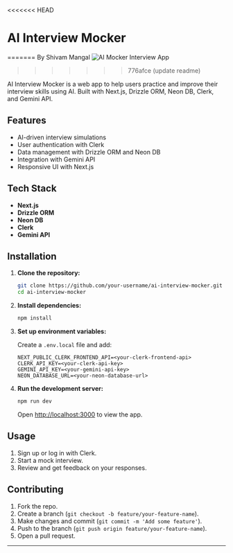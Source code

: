 <<<<<<< HEAD
# AI Interview Mocker
=======
By Shivam Mangal
![AI Mocker Interview App](https://github.com/rrs301/AI-Interview-mocker/assets/20216436/da9cce8e-ce42-47fb-985d-f23b46c6a023)
>>>>>>> 776afce (update readme)

AI Interview Mocker is a web app to help users practice and improve their interview skills using AI. Built with Next.js, Drizzle ORM, Neon DB, Clerk, and Gemini API.

## Features

- AI-driven interview simulations
- User authentication with Clerk
- Data management with Drizzle ORM and Neon DB
- Integration with Gemini API
- Responsive UI with Next.js

## Tech Stack

- **Next.js**
- **Drizzle ORM**
- **Neon DB**
- **Clerk**
- **Gemini API**

## Installation

1. **Clone the repository:**

   ```bash
   git clone https://github.com/your-username/ai-interview-mocker.git
   cd ai-interview-mocker
   ```

2. **Install dependencies:**

   ```bash
   npm install
   ```

3. **Set up environment variables:**

   Create a `.env.local` file and add:

   ```env
   NEXT_PUBLIC_CLERK_FRONTEND_API=<your-clerk-frontend-api>
   CLERK_API_KEY=<your-clerk-api-key>
   GEMINI_API_KEY=<your-gemini-api-key>
   NEON_DATABASE_URL=<your-neon-database-url>
   ```

4. **Run the development server:**

   ```bash
   npm run dev
   ```

   Open [http://localhost:3000](http://localhost:3000) to view the app.

## Usage

1. Sign up or log in with Clerk.
2. Start a mock interview.
3. Review and get feedback on your responses.

## Contributing

1. Fork the repo.
2. Create a branch (`git checkout -b feature/your-feature-name`).
3. Make changes and commit (`git commit -m 'Add some feature'`).
4. Push to the branch (`git push origin feature/your-feature-name`).
5. Open a pull request.

---
